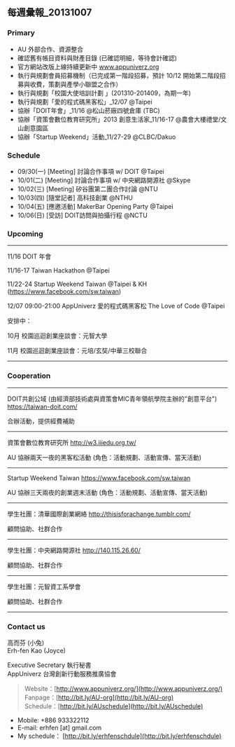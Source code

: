 ## 每週彙報_20131007

### Primary
* AU 外部合作、資源整合
* 確認舊有帳目資料與財產目錄 (已確認明細，等待會計確認)
* 官方網站改版上線持續更新中 www.appuniverz.org
* 執行與規劃會員招募機制（已完成第一階段招募，預計 10/12 開始第二階段招募與收費，策劃與產學小聯盟之合作）
* 執行與規劃「校園大使培訓計劃 」(201310-201409，為期一年)
* 執行與規劃「愛的程式碼黑客松」_12/07 @Taipei
* 協辦「DOIT年會」_11/16 @松山菸廠四號倉庫 (TBC)
* 協辦「資策會數位教育研究所」2013 創意生活家_11/16-17 @農會大樓禮堂/文山創意園區
* 協辦「Startup Weekend」活動_11/27-29 @CLBC/Dakuo


### Schedule

* 09/30(一) [Meeting] 討論合作事項 w/ DOIT @Taipei
* 10/01(二) [Meeting] 討論合作事項 w/ 中央網路開源社 @Skype
* 10/02(三) [Meeting] 矽谷團第二團合作討論 @NTU
* 10/03(四) [隨堂記者] 高科技創業 @NTHU
* 10/04(五) [應邀活動] MakerBar Opening Party @Taipei
* 10/06(日) [受訪] DOIT訪問與拍攝行程 @NCTU


### Upcoming

----------------------------
11/16 DOIT 年會

11/16-17 Taiwan Hackathon @Taipei

11/22-24 Startup Weekend Taiwan @Taipei & KH (https://www.facebook.com/sw.taiwan)

12/07 09:00-21:00 AppUniverz 愛的程式碼黑客松 The Love of Code @Taipei

安排中：

10月 校園巡迴創業座談會：元智大學

11月 校園巡迴創業座談會：元培/玄奘/中華三校聯合

----------------------------



### Cooperation
----------------------------
DOIT共創公域 (由經濟部技術處與資策會MIC青年領航學院主辦的"創意平台") https://taiwan-doit.com/

合辦活動，提供經費補助

----------------------------
資策會數位教育研究所 http://w3.iiiedu.org.tw/

AU 協辦兩天一夜的黑客松活動 (角色：活動規劃、活動宣傳、當天活動)

----------------------------
Startup Weekend Taiwan https://www.facebook.com/sw.taiwan

AU 協辦三天兩夜的創業週末活動 (角色：活動規劃、活動宣傳、當天活動)

----------------------------
學生社團：清華國際創業網絡 http://thisisforachange.tumblr.com/

顧問協助、社群合作

----------------------------
學生社團：中央網路開源社 http://140.115.26.60/

顧問協助、社群合作

----------------------------
學生社團：元智資工系學會

顧問協助、社群合作

----------------------------

### Contact us

高而芬 (小兔) <br/>
Erh-fen Kao (Joyce) <br/>

Executive Secretary 執行秘書 <br/>
AppUniverz 台灣創新行動服務推廣協會 <br/>
> Website：[http://www.appuniverz.org/](http://www.appuniverz.org/) <br/>
> Fanpage：[http://bit.ly/AU-org](http://bit.ly/AU-org) <br/>
> Schedule：[http://bit.ly/AUschedule](http://bit.ly/AUschedule) <br/>

* Mobile: +886 933322112 
* E-mail: erhfen [at] gmail.com 
* My schedule： [http://bit.ly/erhfenschdule](http://bit.ly/erhfenschdule)
